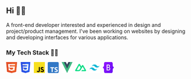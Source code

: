 ## Hi 🙋‍♂️
A front-end developer interested and experienced in design and project/product management. I've
been working on websites by designing and developing interfaces for various applications.

### My Tech Stack 👨‍💻️
<img src="./assets/html.svg" width="30" height="30" alt="HTML" />&nbsp;&nbsp;<img src="./assets/css.svg" width="30" height="30" alt="CSS" />&nbsp;&nbsp;<img src="./assets/js.svg" width="30" height="30" alt="JavaScript" />&nbsp;&nbsp;<img src="./assets/Typescript_logo.svg" width="30" height="30" alt="TypeScript" />&nbsp;&nbsp;<img src="./assets/vue.svg" width="30" height="30" alt="Vue.js" />&nbsp;&nbsp;<img src="./assets/nuxt3.svg" width="30" height="30" alt="Nuxt.js" />&nbsp;&nbsp;<img src="./assets/tailwindcss.svg" width="30" height="30" alt="TailwindCSS" />&nbsp;&nbsp;<img src="./assets/bootstrap.svg" width="30" height="30" alt="BootStrap" />

<!--
**babakzy/babakzy** is a ✨ _special_ ✨ repository because its `README.md` (this file) appears on your GitHub profile.

Here are some ideas to get you started:

- 🔭 I’m currently working on ...
- 🌱 I’m currently learning ...
- 👯 I’m looking to collaborate on ...
- 🤔 I’m looking for help with ...
- 💬 Ask me about ...
- 📫 How to reach me: ...
- 😄 Pronouns: ...
- ⚡ Fun fact: ...
-->
